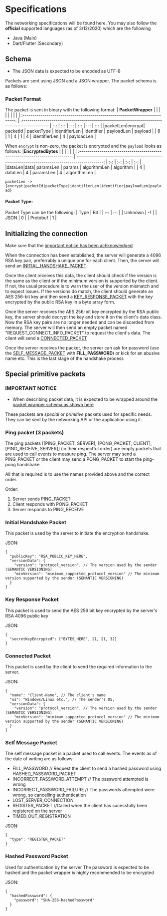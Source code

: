 # Specifications

The networking specifications will be found here. You may also follow the **official** supported languages (as of 3/12/2020) which are the following

- Java (Main)
- Dart/Flutter (Secondary)

## Schema

- The JSON data is expected to be encoded as UTF-8

Packets are sent using JSON and a JSON wrapper.
The packet schema is as follows:

### Packet Format 
The packet is sent in binary with the following format:
| **PacketWrapper** | |  |  |  |  |  |  |
| :--------------------------------------------------------------------------: | :-------------------------------------------------------------------------------------------: | :-: | :-: | :-: | :-: | :-: | :-: |
|packetLen|encrypt| packetId | packetType | identifierLen | identifier | payloadLen | payload |
| 8 | 1 | 4 | 1 | 4 | identifierLen | 4 | payloadLen |

When `encrypt` is non-zero, the packet is encrypted and the `payload` looks as follows:
|**EncryptedBytes** | |  |  |  |  | 
| :--------------------------------------------------------------------------: | :-------------------------------------------------------------------------------------------: | :-: | :-: | :-: | :-: |
|dataLen|data| paramsLen | params | algorithmLen | algorithm | 
| 4 | dataLen | 4 | paramsLen | 4 | algorithmLen |

`packetLen -> {encrypt|packetId|packetType|identifierLen|identifier|payloadLen|payload}`

#### Packet Type:
Packet Type can be the following:
| Type | Bit |
| :-: | :-: |
| Unknown | -1 |
| JSON | 0 |
| Protobuf | 1 |

## Initializing the connection

Make sure that the [important notice has been achknowledged](#important-notice)

When the connection has been established, the server will generate a 4096 RSA key pair, preferrably a unique one for each client. Then, the server will send an [INITIAL_HANDSHAKE_PACKET](#initial-handshake-packet)

Once the client receives this data,
the client should check if the version is the same as the client or if the minimum version is supported by the client. If not, the usual procedure is to warn the user of the version mismatch and to expect issues. If the versions do match, the client should generate an AES 256-bit key and then send a [KEY_RESPONSE_PACKET](#key-response-packet) with the key encrypted by the public RSA key in a byte array form.

Once the server receives the AES 256-bit key encrypted by the RSA public key, the server should decrypt the key and store it on the client's data class. Now the RSA key pairs are no longer needed and can be discarded from memory. The server will then send an empty packet named "REQUEST_CONNECT_INFO_PACKET" to request the client's data. The client will send a [CONNECTED_PACKET](#connected-packet)

Once the server receives the packet, the server can ask for password (use the [SELF_MESSAGE_PACKET](#self-message-packet) with **FILL_PASSWORD**) or kick for an abusive name etc. This is the last stage of the handshake process

## Special primitive packets

### IMPORTANT NOTICE

- When describing packet data, it is expected to be wrapped around the [packet wrapper schema as shown here](#schema)

These packets are _special_ or _primitive_ packets used for specific needs.
They can be sent by the networking API or the application using it.

### Ping packet (3 packets)

The ping packets [[PING_PACKET, SERVER], [PONG_PACKET, CLIENT], [PING_RECEIVE, SERVER]] (in their respectful order) are empty packets that are used to call events to measure ping. The server may send a PING_PACKET or the client may send a PONG_PACKET to start the ping-pong handshake.

All that is required is to use the names provided above and the correct order.

Order:

1. Server sends PING_PACKET
2. Client responds with PONG_PACKET
3. Server responds to PING_RECEIVE

### Initial Handshake Packet

This packet is used by the server to initiate the encryption handshake.

JSON:

```json5
{
  "publicKey": "RSA_PUBLIC_KEY_HERE",
  "versionData": {
    "version": "protocol_version", // The version used by the sender (SEMANTIC VERSIONING)
    "minVersion": "minimum_supported_protocol_version" // The minimum version supported by the sender (SEMANTIC VERSIONING)
  }
}
```

### Key Response Packet

This packet is used to send the AES 256 bit key encrypted by the server's RSA 4096 public key

JSON:

```json5
{
  "secretKeyEncrypted": ["BYTES_HERE", 21, 21, 32]
}
```

### Connected Packet

This packet is used by the client to send the required information to the server.

JSON:

```json5
{
  "name": "Client-Name", // The client's name
  "os": "Windows/Linux etc.", // The sender's OS,
  "versionData": {
    "version": "protocol_version", // The version used by the sender (SEMANTIC VERSIONING)
    "minVersion": "minimum_supported_protocol_version" // The minimum version supported by the sender (SEMANTIC VERSIONING)
  }
}
```

### Self Message Packet

The self message packet is a packet used to call events. The events as of the date of writing are as follows:

- FILL_PASSWORD // Request the client to send a hashed password using HASHED_PASSWORD_PACKET
- INCORRECT_PASSWORD_ATTEMPT // The password attempted is wrong
- INCORRECT_PASSWORD_FAILURE // The passwords attempted were wrong, so cancelling authentication
- LOST_SERVER_CONNECTION
- REGISTER_PACKET //Called when the client has sucessfully been registered on the server
- TIMED_OUT_REGISTRATION

JSON:

```json5
{
  "type": "REGISTER_PACKET"
}
```

### Hashed Password Packet

Used for authentication by the server
The password is expected to be hashed and the packet wrapper is highly recommended to be encrypted

JSON:

```json5
{
  "hashedPassword": {
    "password": "SHA-256-hashedPassword"
  }
}
```
